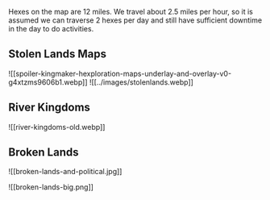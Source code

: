 
Hexes on the map are 12 miles. We travel about 2.5 miles per hour, so it is assumed we can traverse 2 hexes per day and still have sufficient downtime in the day to do activities. 
## Stolen Lands Maps
![[spoiler-kingmaker-hexploration-maps-underlay-and-overlay-v0-g4xtzms9606b1.webp]]
![[../images/stolenlands.webp]]

## River Kingdoms
![[river-kingdoms-old.webp]]
## Broken Lands
![[broken-lands-and-political.jpg]]

![[broken-lands-big.png]]
